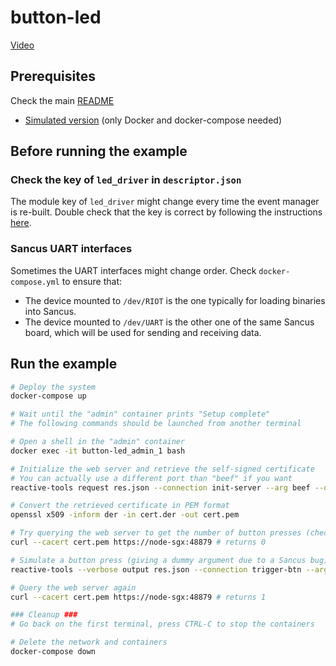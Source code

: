 # button-led

[Video](https://drive.google.com/file/d/17507pl12mycp1ELxH8cLghydNJlxVawi/view?usp=sharing)

## Prerequisites

Check the main [README](../README.md)

- [Simulated version](../button-led-native) (only Docker and docker-compose needed)

## Before running the example

### Check the key of `led_driver` in `descriptor.json`

The module key of `led_driver` might change every time the event manager is
re-built. Double check that the key is correct by following the instructions
[here](https://github.com/AuthenticExecution/event-manager-sancus).

### Sancus UART interfaces

Sometimes the UART interfaces might change order. Check `docker-compose.yml` to
ensure that:
- The device mounted to `/dev/RIOT` is the one typically for loading binaries
  into Sancus.
- The device mounted to `/dev/UART` is the other one of the same Sancus board,
  which will be used for sending and receiving data.

## Run the example

```bash
# Deploy the system
docker-compose up

# Wait until the "admin" container prints "Setup complete"
# The following commands should be launched from another terminal

# Open a shell in the "admin" container
docker exec -it button-led_admin_1 bash

# Initialize the web server and retrieve the self-signed certificate
# You can actually use a different port than "beef" if you want
reactive-tools request res.json --connection init-server --arg beef --out cert.der

# Convert the retrieved certificate in PEM format
openssl x509 -inform der -in cert.der -out cert.pem

# Try querying the web server to get the number of button presses (check the port)
curl --cacert cert.pem https://node-sgx:48879 # returns 0

# Simulate a button press (giving a dummy argument due to a Sancus bug)
reactive-tools --verbose output res.json --connection trigger-btn --arg 0000

# Query the web server again
curl --cacert cert.pem https://node-sgx:48879 # returns 1

### Cleanup ###
# Go back on the first terminal, press CTRL-C to stop the containers

# Delete the network and containers
docker-compose down
```
